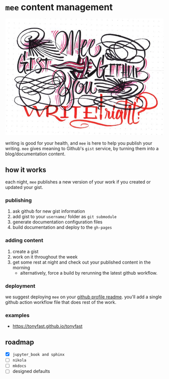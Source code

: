 # `mee` content management

![](https://raw.githubusercontent.com/deathbeds/drawins/master/mee%20you%20small.jpg)

writing is good for your health, and `mee` is here to help you publish your writing.
`mee` gives meaning to Github's `gist` service, by turning them into a blog/documentation content.

## how it works

each night, `mee` publishes a new version of your work if you created or updated your gist.

### publishing

1. ask github for new gist information
2. add gist to your `username/` folder as `git submodule`
3. generate documentation configuration files
4. build documentation and deploy to the `gh-pages`

### adding content

1. create a gist
2. work on it throughout the week
3. get some rest at night and check out your published content in the morning
    * alternatively, force a build by rerunning the latest github workflow.

### deployment

we suggest deploying `mee` on your [github profile readme](https://docs.github.com/en/github/setting-up-and-managing-your-github-profile/customizing-your-profile/managing-your-profile-readme). you'll add a single github action workflow file that does rest of the work.

### examples

* https://tonyfast.github.io/tonyfast

## roadmap

* [x] `jupyter_book and sphinx`
* [ ] `nikola`
* [ ] `mkdocs`
* [ ] designed defaults